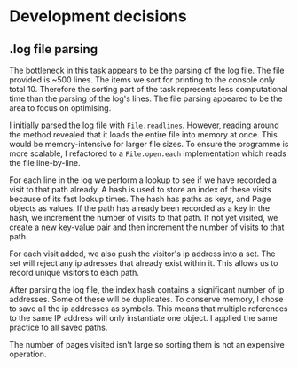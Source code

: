 # Development decisions
## .log file parsing
The bottleneck in this task appears to be the parsing of the log file. The file provided is \~500 lines. The items we sort for printing to the console only total 10. Therefore the sorting part of the task represents less computational time than the parsing of the log's lines. The file parsing appeared to be the area to focus on optimising.

I initially parsed the log file with `File.readlines`. However, reading around the method revealed that it loads the entire file into memory at once. This would be memory-intensive for larger file sizes. To ensure the programme is more scalable, I refactored to a `File.open.each` implementation which reads the file line-by-line.

For each line in the log we perform a lookup to see if we have recorded a visit to that path already. A hash is used to store an index of these visits because of its fast lookup times. The hash has paths as keys, and Page objects as values. If the path has already been recorded as a key in the hash, we increment the number of visits to that path. If not yet visited, we create a new key-value pair and then increment the number of visits to that path.

For each visit added, we also push the visitor's ip address into a set. The set will reject any ip adresses that already exist within it. This allows us to record unique visitors to each path.

After parsing the log file, the index hash contains a significant number of ip addresses. Some of these will be duplicates. To conserve memory, I chose to save all the ip addresses as symbols. This means that multiple references to the same IP address will only instantiate one object. I applied the same practice to all saved paths.

The number of pages visited isn't large so sorting them is not an expensive operation.
